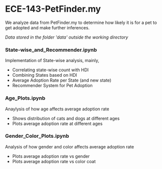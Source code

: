 # ECE-143-PetFinder.my
We analyze data from PetFinder.my to determine how likely it is for a pet to get adopted and make further inferences.

*Data stored in the folder 'data' outside the working directory*

### State-wise_and_Recommender.ipynb
Implementation of State-wise analysis, mainly,
- Correlating state-wise count with HDI
- Combining States based on HDI
- Average Adoption Rate per State (and new state)
- Recommender System for Pet Adoption

### Age_Plots.ipynb
Anaylysis of how age affects average adoption rate
- Shows distribution of cats and dogs at different ages
- Plots average adoption rate at different ages

### Gender_Color_Plots.ipynb
Analysis of how gender and color affects average adoption rate
- Plots average adoption rate vs gender
- Plots average adoption rate vs color coat
